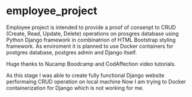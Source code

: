 # employee_project

Employee project is intended to provide a proof of consenpt to CRUD (Create, Read, Update, Delete) operations on prosgres database using Python Django framework in combinatrion of HTML Bootstrap styling framework. As enviroment it is planned to use Docker containers for postgres database, postgres admin and Django itself.

Huge thanks to Nucamp Boodcamp and CodAffection video tutorials.

As this stage I was able to create fully functional Django website performaing CRUD operation on local machine
Now I am trying to Docker containerization for Django which is not working for me.
